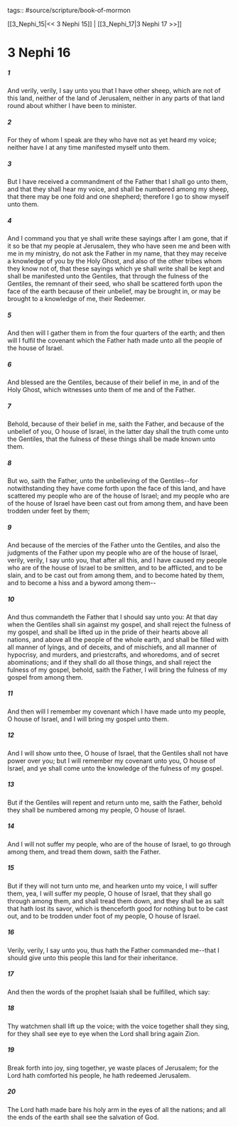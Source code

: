 tags:: #source/scripture/book-of-mormon

[[3_Nephi_15|<< 3 Nephi 15]] | [[3_Nephi_17|3 Nephi 17 >>]]

# 3 Nephi 16

##### 1

And verily, verily, I say unto you that I have other sheep, which are not of this land, neither of the land of Jerusalem, neither in any parts of that land round about whither I have been to minister.

##### 2

For they of whom I speak are they who have not as yet heard my voice; neither have I at any time manifested myself unto them.

##### 3

But I have received a commandment of the Father that I shall go unto them, and that they shall hear my voice, and shall be numbered among my sheep, that there may be one fold and one shepherd; therefore I go to show myself unto them.

##### 4

And I command you that ye shall write these sayings after I am gone, that if it so be that my people at Jerusalem, they who have seen me and been with me in my ministry, do not ask the Father in my name, that they may receive a knowledge of you by the Holy Ghost, and also of the other tribes whom they know not of, that these sayings which ye shall write shall be kept and shall be manifested unto the Gentiles, that through the fulness of the Gentiles, the remnant of their seed, who shall be scattered forth upon the face of the earth because of their unbelief, may be brought in, or may be brought to a knowledge of me, their Redeemer.

##### 5

And then will I gather them in from the four quarters of the earth; and then will I fulfil the covenant which the Father hath made unto all the people of the house of Israel.

##### 6

And blessed are the Gentiles, because of their belief in me, in and of the Holy Ghost, which witnesses unto them of me and of the Father.

##### 7

Behold, because of their belief in me, saith the Father, and because of the unbelief of you, O house of Israel, in the latter day shall the truth come unto the Gentiles, that the fulness of these things shall be made known unto them.

##### 8

But wo, saith the Father, unto the unbelieving of the Gentiles--for notwithstanding they have come forth upon the face of this land, and have scattered my people who are of the house of Israel; and my people who are of the house of Israel have been cast out from among them, and have been trodden under feet by them;

##### 9

And because of the mercies of the Father unto the Gentiles, and also the judgments of the Father upon my people who are of the house of Israel, verily, verily, I say unto you, that after all this, and I have caused my people who are of the house of Israel to be smitten, and to be afflicted, and to be slain, and to be cast out from among them, and to become hated by them, and to become a hiss and a byword among them--

##### 10

And thus commandeth the Father that I should say unto you: At that day when the Gentiles shall sin against my gospel, and shall reject the fulness of my gospel, and shall be lifted up in the pride of their hearts above all nations, and above all the people of the whole earth, and shall be filled with all manner of lyings, and of deceits, and of mischiefs, and all manner of hypocrisy, and murders, and priestcrafts, and whoredoms, and of secret abominations; and if they shall do all those things, and shall reject the fulness of my gospel, behold, saith the Father, I will bring the fulness of my gospel from among them.

##### 11

And then will I remember my covenant which I have made unto my people, O house of Israel, and I will bring my gospel unto them.

##### 12

And I will show unto thee, O house of Israel, that the Gentiles shall not have power over you; but I will remember my covenant unto you, O house of Israel, and ye shall come unto the knowledge of the fulness of my gospel.

##### 13

But if the Gentiles will repent and return unto me, saith the Father, behold they shall be numbered among my people, O house of Israel.

##### 14

And I will not suffer my people, who are of the house of Israel, to go through among them, and tread them down, saith the Father.

##### 15

But if they will not turn unto me, and hearken unto my voice, I will suffer them, yea, I will suffer my people, O house of Israel, that they shall go through among them, and shall tread them down, and they shall be as salt that hath lost its savor, which is thenceforth good for nothing but to be cast out, and to be trodden under foot of my people, O house of Israel.

##### 16

Verily, verily, I say unto you, thus hath the Father commanded me--that I should give unto this people this land for their inheritance.

##### 17

And then the words of the prophet Isaiah shall be fulfilled, which say:

##### 18

Thy watchmen shall lift up the voice; with the voice together shall they sing, for they shall see eye to eye when the Lord shall bring again Zion.

##### 19

Break forth into joy, sing together, ye waste places of Jerusalem; for the Lord hath comforted his people, he hath redeemed Jerusalem.

##### 20

The Lord hath made bare his holy arm in the eyes of all the nations; and all the ends of the earth shall see the salvation of God.
